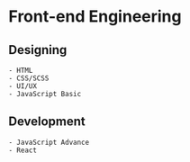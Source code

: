 # Front-end Engineering

## Designing
    - HTML
    - CSS/SCSS
    - UI/UX
    - JavaScript Basic

## Development
    - JavaScript Advance
    - React